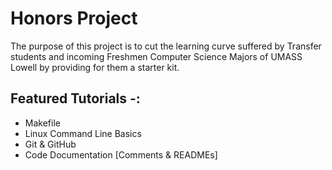 # Honors Project

The purpose of this project is to cut the learning curve suffered by Transfer students and incoming Freshmen Computer Science Majors of UMASS Lowell by providing for them a starter kit.

## Featured Tutorials -:
  - Makefile
  - Linux Command Line Basics
  - Git & GitHub
  - Code Documentation [Comments & READMEs]
